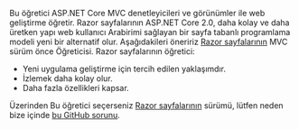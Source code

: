 Bu öğretici ASP.NET Core MVC denetleyicileri ve görünümler ile web geliştirme öğretir. Razor sayfalarının ASP.NET Core 2.0, daha kolay ve daha üretken yapı web kullanıcı Arabirimi sağlayan bir sayfa tabanlı programlama modeli yeni bir alternatif olur. Aşağıdakileri öneririz [Razor sayfalarının](xref:tutorials/razor-pages/razor-pages-start) MVC sürüm önce Öğreticisi. Razor sayfalarının öğretici:

* Yeni uygulama geliştirme için tercih edilen yaklaşımdır.
* İzlemek daha kolay olur.
* Daha fazla özellikleri kapsar.

Üzerinden Bu öğretici seçerseniz [Razor sayfalarının](xref:tutorials/razor-pages/razor-pages-start) sürümü, lütfen neden bize içinde [bu GitHub sorunu](https://github.com/aspnet/Docs/issues/6146).
